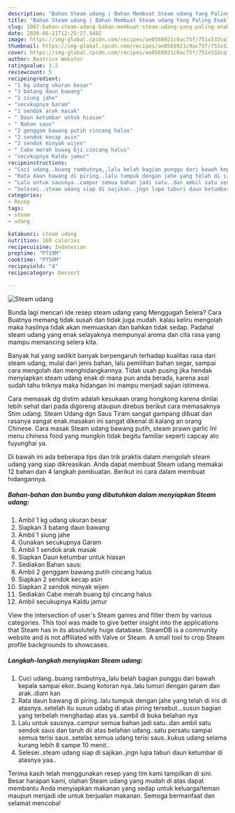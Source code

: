 ```yaml
---
description: "Bahan Steam udang | Bahan Membuat Steam udang Yang Paling Enak"
title: "Bahan Steam udang | Bahan Membuat Steam udang Yang Paling Enak"
slug: 1087-bahan-steam-udang-bahan-membuat-steam-udang-yang-paling-enak
date: 2020-06-21T12:25:27.948Z
image: https://img-global.cpcdn.com/recipes/ae0568921c9ac75f/751x532cq70/steam-udang-foto-resep-utama.jpg
thumbnail: https://img-global.cpcdn.com/recipes/ae0568921c9ac75f/751x532cq70/steam-udang-foto-resep-utama.jpg
cover: https://img-global.cpcdn.com/recipes/ae0568921c9ac75f/751x532cq70/steam-udang-foto-resep-utama.jpg
author: Beatrice Webster
ratingvalue: 3.2
reviewcount: 5
recipeingredient:
- "1 kg udang ukuran besar"
- "3 batang daun bawang"
- "1 siung jahe"
- "secukupnya Garam"
- "1 sendok arak masak"
- " Daun ketumbar untuk hiasan"
- " Bahan saus"
- "2 genggam bawang putih cincang halus"
- "2 sendok kecap asin"
- "2 sendok minyak wijen"
- " Cabe merah buang bji cincang halus"
- "secukupnya Kaldu jamur"
recipeinstructions:
- "Cuci udang..buang rambutnya,,lalu belah bagian punggu dari bawah kepala sampai ekor..buang kotoran nya..lalu lumuri dengan garam dan arak..diam kan"
- "Rata daun bawang di piring..lalu tumpuk dengan jahe yang telah di iris di atasnya..setelah itu susun udabg di atas piring tersebut...susun bagian yang terbelah menghadap atas ya..sambil di buka belahan nya"
- "Lalu untuk sausnya..campur semua bahan jadi satu..dan ambil satu sendok saus dan taruh dii atas belahan udang..satu persatu sampai semua terisi saus..setelas semua udang terisi saus..kukus udang selama kurang lebih 8 sampe 10 menit.."
- "Selesei..steam udang siap di sajikan..jngn lupa taburi daun ketumbar di atasnya yaa.."
categories:
- Resep
tags:
- steam
- udang

katakunci: steam udang 
nutrition: 169 calories
recipecuisine: Indonesian
preptime: "PT19M"
cooktime: "PT50M"
recipeyield: "4"
recipecategory: Dessert

---
```



![Steam udang](https://img-global.cpcdn.com/recipes/ae0568921c9ac75f/751x532cq70/steam-udang-foto-resep-utama.jpg)

Bunda lagi mencari ide resep steam udang yang Menggugah Selera? Cara Buatnya memang tidak susah dan tidak juga mudah. kalau keliru mengolah maka hasilnya tidak akan memuaskan dan bahkan tidak sedap. Padahal steam udang yang enak selayaknya mempunyai aroma dan cita rasa yang mampu memancing selera kita.

Banyak hal yang sedikit banyak berpengaruh terhadap kualitas rasa dari steam udang, mulai dari jenis bahan, lalu pemilihan bahan segar, sampai cara mengolah dan menghidangkannya. Tidak usah pusing jika hendak menyiapkan steam udang enak di mana pun anda berada, karena asal sudah tahu triknya maka hidangan ini mampu menjadi sajian istimewa.

Cara memasak dg distim adalah kesukaan orang hongkong karena dinilai lebih sehat dari pada digoreng ataupun direbus berikut cara memasaknya Stim udang. Steam Udang dgn Saus Tiram sangat gampang dibuat dan rasanya sangat enak.masakan ini sangat dikenal di kalang an orang Chinese. Cara masak Steam udang bawang putih, steam prawn garlic Ini menu chiness food yang mungkin tidak begitu familiar seperti capcay ato fuyunghai ya.


Di bawah ini ada beberapa tips dan trik praktis dalam mengolah steam udang yang siap dikreasikan. Anda dapat membuat Steam udang memakai 12 bahan dan 4 langkah pembuatan. Berikut ini cara dalam membuat hidangannya.

<!--inarticleads1-->

##### Bahan-bahan dan bumbu yang dibutuhkan dalam menyiapkan Steam udang:

1. Ambil 1 kg udang ukuran besar
1. Siapkan 3 batang daun bawang
1. Ambil 1 siung jahe
1. Gunakan secukupnya Garam
1. Ambil 1 sendok arak masak
1. Siapkan  Daun ketumbar untuk hiasan
1. Sediakan  Bahan saus:
1. Ambil 2 genggam bawang putih cincang halus
1. Siapkan 2 sendok kecap asin
1. Siapkan 2 sendok minyak wijen
1. Sediakan  Cabe merah buang bji cincang halus
1. Ambil secukupnya Kaldu jamur


View the intersection of user&#39;s Steam games and filter them by various categories. This tool was made to give better insight into the applications that Steam has in its absolutely huge database. SteamDB is a community website and is not affiliated with Valve or Steam. A small tool to crop Steam profile backgrounds to showcases. 

<!--inarticleads2-->

##### Langkah-langkah menyiapkan Steam udang:

1. Cuci udang..buang rambutnya,,lalu belah bagian punggu dari bawah kepala sampai ekor..buang kotoran nya..lalu lumuri dengan garam dan arak..diam kan
1. Rata daun bawang di piring..lalu tumpuk dengan jahe yang telah di iris di atasnya..setelah itu susun udabg di atas piring tersebut...susun bagian yang terbelah menghadap atas ya..sambil di buka belahan nya
1. Lalu untuk sausnya..campur semua bahan jadi satu..dan ambil satu sendok saus dan taruh dii atas belahan udang..satu persatu sampai semua terisi saus..setelas semua udang terisi saus..kukus udang selama kurang lebih 8 sampe 10 menit..
1. Selesei..steam udang siap di sajikan..jngn lupa taburi daun ketumbar di atasnya yaa..




Terima kasih telah menggunakan resep yang tim kami tampilkan di sini. Besar harapan kami, olahan Steam udang yang mudah di atas dapat membantu Anda menyiapkan makanan yang sedap untuk keluarga/teman maupun menjadi ide untuk berjualan makanan. Semoga bermanfaat dan selamat mencoba!
